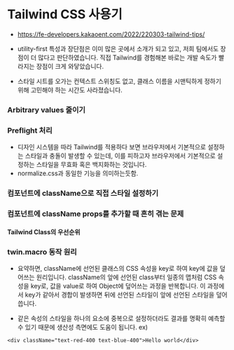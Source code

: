 
# Tailwind CSS 사용기
- https://fe-developers.kakaoent.com/2022/220303-tailwind-tips/

- utility-first 특성과 장단점은 이미 많은 곳에서 소개가 되고 있고, 저희 팀에서도 장점이 더 많다고 판단하였습니다. 직접 Tailwind를 경험해본 바로는 개발 속도가 빨라지는 장점이 크게 와닿았습니다.
- 스타일 시트를 오가는 컨텍스트 스위칭도 없고, 클래스 이름을 시맨틱하게 정하기 위해 고민해야 하는 시간도 사라졌습니다.

### Arbitrary values 줄이기

### Preflight 처리
- 디자인 시스템을 따라 Tailwind를 적용하다 보면 브라우저에서 기본적으로 설정하는 스타일과 충돌이 발생할 수 있는데, 이를 피하고자 브라우저에서 기본적으로 설정하는 스타일을 무효화 혹은 백지화하는 것입니다.
- normalize.css과 동일한 기능을 의미하는듯함.

### 컴포넌트에 className으로 직접 스타일 설정하기

### 컴포넌트에 className props를 추가할 때 흔히 겪는 문제

#### Tailwind Class의 우선순위

### twin.macro 동작 원리

- 요약하면, className에 선언된 클래스의 CSS 속성을 key로 하여 key에 값을 덮어쓰는 원리입니다. className의 앞에 선언된 class부터 일종의 맵처럼 CSS 속성을 key로, 값을 value로 하여 Object에 덮어쓰는 과정을 반복합니다. 이 과정에서 key가 같아서 경합이 발생하면 뒤에 선언된 스타일이 앞에 선언된 스타일을 덮어씁니다.

- 같은 속성의 스타일을 하나의 요소에 중복으로 설정하더라도 결과를 명확히 예측할 수 있기 때문에 생산성 측면에도 도움이 됩니다.
ex) 
```
<div className="text-red-400 text-blue-400">Hello world</div>
```
